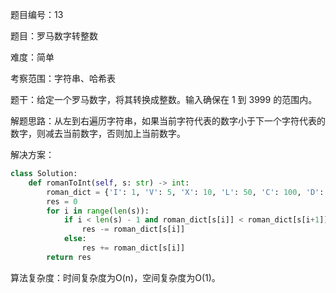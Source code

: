 题目编号：13

题目：罗马数字转整数

难度：简单

考察范围：字符串、哈希表

题干：给定一个罗马数字，将其转换成整数。输入确保在 1 到 3999 的范围内。

解题思路：从左到右遍历字符串，如果当前字符代表的数字小于下一个字符代表的数字，则减去当前数字，否则加上当前数字。

解决方案：

```python
class Solution:
    def romanToInt(self, s: str) -> int:
        roman_dict = {'I': 1, 'V': 5, 'X': 10, 'L': 50, 'C': 100, 'D': 500, 'M': 1000}
        res = 0
        for i in range(len(s)):
            if i < len(s) - 1 and roman_dict[s[i]] < roman_dict[s[i+1]]:
                res -= roman_dict[s[i]]
            else:
                res += roman_dict[s[i]]
        return res
```

算法复杂度：时间复杂度为O(n)，空间复杂度为O(1)。